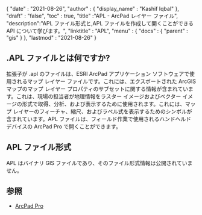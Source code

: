 {
  "date" : "2021-08-26",
  "author" : {
    "display_name" : "Kashif Iqbal"
},
  "draft" : "false",
  "toc" : true,
  "title" :"APL - ArcPad レイヤー ファイル",
  "description":"APL ファイル形式と,APL ファイルを作成して開くことができる API について学びます。",
  "linktitle" : "APL",
  "menu" : {
    "docs" : {
      "parent" : "gis"
}
},
  "lastmod" : "2021-08-26"
}

## .APL ファイルとは何ですか?

拡張子が .apl のファイルは、ESRI ArcPad アプリケーション ソフトウェアで使用されるマップ レイヤー ファイルです。これには、エクスポートされた ArcGIS マップのマップ レイヤー プロパティのサブセットに関する情報が含まれています。これは、現場の担当者が地理情報をラスター イメージおよびベクター イメージの形式で取得、分析、および表示するために使用されます。これには、マップ レイヤーのフィーチャ、縮尺、およびラベル式を表示するためのシンボルが含まれています。APL ファイルは、フィールド作業で使用されるハンドヘルド デバイスの ArcPad Pro で開くことができます。

## APL ファイル形式

APL はバイナリ GIS ファイルであり、そのファイル形式情報は公開されていません。


## 参照 ##

* [ArcPad Pro](https://www.esri.com/content/dam/esrisites/sitecore-archive/Files/Pdfs/library/brochures/pdfs/arcpadbro.pdf)

